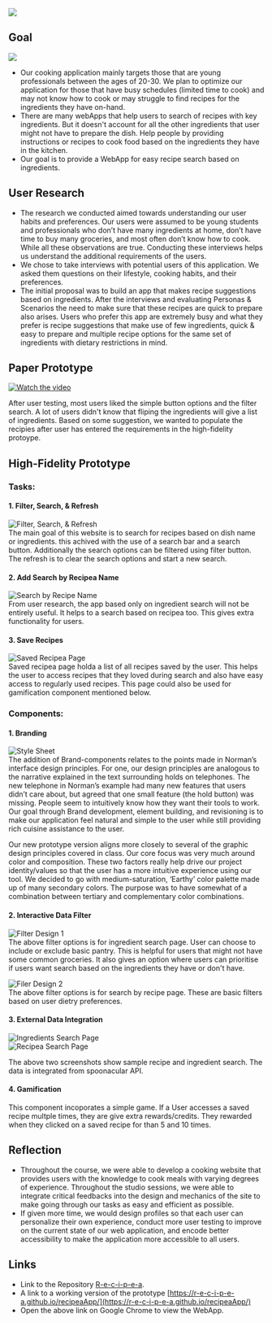 ![](img/RecipeaLogo.png)
## Goal
![](img/Emo.png)
- Our cooking application mainly targets those that are young professionals between the ages of 20-30. We plan to optimize our application for those that have busy schedules (limited time to cook) and may not know how to cook or may struggle to find recipes for the ingredients they have on-hand.
- There are many webApps that help users to search of recipes with key ingredients. But it doesn't account for all the other ingredients that user might not have to prepare the dish. Help people by providing instructions or recipes to cook food based on the ingredients they have in the kitchen. 
- Our goal is to provide a WebApp for easy recipe search based on ingredients.
## User Research 
- The research we conducted aimed towards understanding our user habits and preferences. Our users were assumed to be young students and professionals who don’t have many ingredients at home, don’t have time to buy many groceries, and most often don’t know how to cook. While all these observations are true. Conducting these interviews helps us understand the additional requirements of the users. 
- We chose to take interviews with potential users of this application. We asked them questions on their lifestyle, cooking habits, and their preferences.
- The initial proposal was to build an app that makes recipe suggestions based on ingredients. After the interviews and evaluating Personas & Scenarios the need to make sure that these recipes are quick to prepare also arises. Users who prefer this app are extremely busy and what they prefer is recipe suggestions that make use of few ingredients, quick & easy to prepare and multiple recipe options for the same set of ingredients with dietary restrictions in mind.

## Paper Prototype
[![Watch the video](https://img.youtube.com/vi/VYnCdbO_wmQ/hqdefault.jpg)](https://youtu.be/VYnCdbO_wmQ)  

After user testing, most users liked the simple button options and the filter search. A lot of users didn't know that fliping the ingredients will give a list of ingredients. Based on some suggestion, we wanted to populate the recipies after user has entered the requirements in the high-fidelity protoype.

## High-Fidelity Prototype  

### Tasks:

#### 1. Filter, Search, & Refresh 
![Filter, Search, & Refresh](img/SearchBar.png)  
The main goal of this website is to search for recipes based on dish name or ingredients. this achived with the use of a search bar and a search button. Additionally the search options can be filtered using filter button. The refresh is to clear the search options and start a new search.  
  
#### 2. Add Search by Recipea Name
![Search by Recipe Name ](img/SearchRecipe.png)  
From user research, the app based only on ingredient search will not be entirely useful. It helps to a search based on recipea too. This gives extra functionality for users.  
    
#### 3. Save Recipes 
![Saved Recipea Page](img/SavedRecipe.png)  
Saved recipea page holda a list of all recipes saved by the user. This helps the user to access recipes that they loved during search and also have easy access to regularly used recipes. This page could also be used for gamification component mentioned below. 
  
### Components:

#### 1. Branding  
![Style Sheet](img/Branding.png)  
The addition of Brand-components relates to the points made in Norman’s interface design principles. For one, our design principles are analogous to the narrative explained in the text surrounding holds on telephones. The new telephone in Norman’s example had many new features that users didn’t care about, but agreed that one small feature (the hold button) was missing. People seem to intuitively know how they want their tools to work. Our goal through Brand development, element building, and revisioning is to make our application feel natural and simple to the user while still providing rich cuisine assistance to the user.  

Our new prototype version aligns more closely to several of the graphic design principles covered in class. Our core focus was very much around color and composition. These two factors really help drive our project identity/values so that the user has a more intuitive experience using our tool. We decided to go with medium-saturation, ‘Earthy’ color palette made up of many secondary colors. The purpose was to have somewhat of a combination between tertiary and complementary color combinations.  
  
#### 2. Interactive Data Filter
![Filter Design 1](img/Filter1.png)  
The above filter options is for ingredient search page. User can choose to include or exclude basic pantry. This is helpful for users that might not have some common groceries. It also gives an option where users can prioritise if users want search based on the ingredients they have or don't have.  
  
  
![Filer Design 2](img/Filter2.png)  
The above filter options is for search by recipe page. These are basic filters based on user dietry preferences.   
  
#### 3. External Data Integration
![Ingredients Search Page](img/IngredientSearch.png)  
![Recipea Search Page](img/RecipeSearch.png)  
  
The above two screenshots show sample recipe and ingredient search. The data is integrated from spoonacular API.  
  
#### 4. Gamification

This component incoporates a simple game. If a User accesses a saved recipe multple times, they are give extra rewards/credits. They rewarded when they clicked on a saved recipe for than 5 and 10 times.  

## Reflection
- Throughout the course, we were able to develop a cooking website that provides users with the knowledge to cook meals with varying degrees of experience. Throughout the studio sessions, we were able to integrate critical feedbacks into the design and mechanics of the site to make going through our tasks as easy and efficient as possible.    
- If given more time, we would design profiles so that each user can personalize their own experience, conduct more user testing to improve on the current state of our web application, and encode better accessibility to make the application more accessible to all users.    

## Links
- Link to the Repository [R-e-c-i-p-e-a](https://github.com/R-e-c-i-p-e-a). 
- A link to a working version of the prototype [https://r-e-c-i-p-e-a.github.io/recipeaApp/](https://r-e-c-i-p-e-a.github.io/recipeaApp/)   
- Open the above link on Google Chrome to view the WebApp. 


